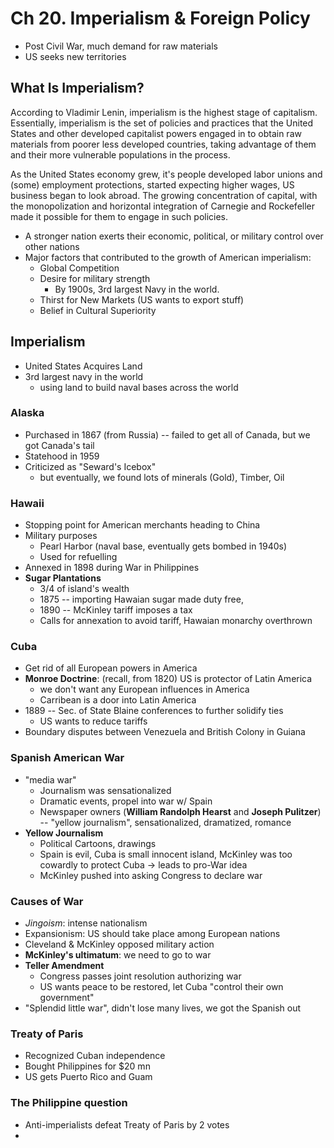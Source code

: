 # Ch 20. Imperialism & Foreign Policy

* Post Civil War, much demand for raw materials
* US seeks new territories

## What Is Imperialism?
According to Vladimir Lenin, imperialism is the highest stage of capitalism. Essentially, imperialism is the set of policies and practices that the United States and other developed capitalist powers engaged in to obtain raw materials from poorer less developed countries, taking advantage of them and their more vulnerable populations in the process. 

As the United States economy grew, it's people developed labor unions and (some) employment protections, started expecting higher wages, US business began to look abroad. The growing concentration of capital, with the monopolization and horizontal integration of Carnegie and Rockefeller made it possible for them to engage in such policies. 

* A stronger nation exerts their economic, political, or military control over other nations
* Major factors that contributed to the growth of American imperialism:
    - Global Competition
    - Desire for military strength
        * By 1900s, 3rd largest Navy in the world. 
    - Thirst for New Markets (US wants to export stuff)
    - Belief in Cultural Superiority

## Imperialism
* United States Acquires Land
* 3rd largest navy in the world
    - using land to build naval bases across the world

### Alaska
* Purchased in 1867 (from Russia) -- failed to get all of Canada, but we got Canada's tail
* Statehood in 1959
* Criticized as "Seward's Icebox"
    - but eventually, we found lots of minerals (Gold), Timber, Oil

### Hawaii
* Stopping point for American merchants heading to China
* Military purposes
    - Pearl Harbor (naval base, eventually gets bombed in 1940s)
    - Used for refuelling
* Annexed in 1898 during War in Philippines 
* **Sugar Plantations**
    - 3/4 of island's wealth
    - 1875 -- importing Hawaian sugar made duty free,
    - 1890 -- McKinley tariff imposes a tax
    - Calls for annexation to avoid tariff, Hawaian monarchy overthrown

### Cuba
* Get rid of all European powers in America
* **Monroe Doctrine**: (recall, from 1820) US is protector of Latin America
    - we don't want any European influences in America
    - Carribean is a door into Latin America
* 1889 -- Sec. of State Blaine conferences to further solidify ties
    - US wants to reduce tariffs
* Boundary disputes between Venezuela and British Colony in Guiana


### Spanish American War
* "media war"
    - Journalism was sensationalized
    - Dramatic events, propel into war w/ Spain
    - Newspaper owners (**William Randolph Hearst** and **Joseph Pulitzer**) -- "yellow journalism", sensationalized, dramatized, romance
* **Yellow Journalism**
    - Political Cartoons, drawings
    - Spain is evil, Cuba is small innocent island, McKinley was too cowardly to protect Cuba → leads to pro-War idea
    - McKinley pushed into asking Congress to declare war 

### Causes of War
* _Jingoism_: intense nationalism
* Expansionism: US should take place among European nations
* Cleveland & McKinley opposed military action
* **McKinley's ultimatum**: we need to go to war
* **Teller Amendment**
    - Congress passes joint resolution authorizing war
    - US wants peace to be restored, let Cuba "control their own government"
* "Splendid little war", didn't lose many lives, we got the Spanish out

### Treaty of Paris
* Recognized Cuban independence
* Bought Philippines for $20 mn
* US gets Puerto Rico and Guam

### The Philippine question
* Anti-imperialists defeat Treaty of Paris by 2 votes
* 


